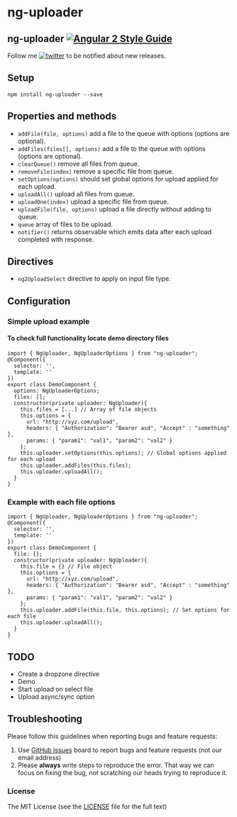 # ng-uploader

## ng-uploader [![Angular 2 Style Guide](https://mgechev.github.io/angular2-style-guide/images/badge.svg)](https://github.com/mgechev/angular2-style-guide)

Follow me [![twitter](https://img.shields.io/twitter/follow/babarxm.svg?style=social&label=%20babarxm)](https://twitter.com/babarxm) to be notified about new releases.

## Setup
`npm install ng-uploader --save`

## Properties and methods
  - `addFile(file, options)` add a file to the queue with options (options are optional).
  - `addFiles(files[], options)` add a file to the queue with options (options are optional).
  - `clearQueue()` remove all files from queue.
  - `removeFile(index)` remove a specific file from queue.
  - `setOptions(options)` should set global options for upload applied for each upload.
  - `uploadAll()` upload all files from queue.
  - `uploadOne(index)` upload a specific file from queue.
  - `uploadFile(file, options)` upload a file directly without adding to queue.
  - `queue` array of files to be upload.
  - `notifier()` returns observable which emits data after each upload completed with response.

## Directives
  - `ng2UploadSelect` directive to apply on input file type.

## Configuration
### Simple upload example
#### To check full functionality locate demo directory files
    import { NgUploader, NgUploaderOptions } from "ng-uploader";
    @Component({
      selector: '',
      template: ''
    })
    export class DemoComponent {
      options: NgUploaderOptions;
      files: [];
      constructor(private uploader: NgUploader){
        this.files = [...] // Array of file objects
        this.options = {
          url: "http://xyz.com/upload",
          headers: { "Authorization": "Bearer asd", "Accept" : "something" },
          params: { "param1": "val1", "param2": "val2" }
        };
        this.uploader.setOptions(this.options); // Global options applied for each upload
        this.uploader.addFiles(this.files);
        this.uploader.uploadAll();
      }
    }

### Example with each file options
    import { NgUploader, NgUploaderOptions } from "ng-uploader";
    @Component({
      selector: '',
      template: ''
    })
    export class DemoComponent {
      file: {};
      constructor(private uploader: NgUploader){
        this.file = {} // File object
        this.options = {
          url: "http://xyz.com/upload",
          headers: { "Authorization": "Bearer asd", "Accept" : "something" },
          params: { "param1": "val1", "param2": "val2" }
        };
        this.uploader.addFile(this.file, this.options); // Set options for each file
        this.uploader.uploadAll();
      }
    }

## TODO
  - Create a dropzone directive
  - Demo
  - Start upload on select file
  - Upload async/sync option

## Troubleshooting

Please follow this guidelines when reporting bugs and feature requests:

1. Use [GitHub Issues](https://github.com/babarxm/ng-uploader/issues) board to report bugs and feature requests (not our email address)
2. Please **always** write steps to reproduce the error. That way we can focus on fixing the bug, not scratching our heads trying to reproduce it.


### License

The MIT License (see the [LICENSE](https://github.com/babarxm/ng-uploader/blob/master/LICENSE) file for the full text)